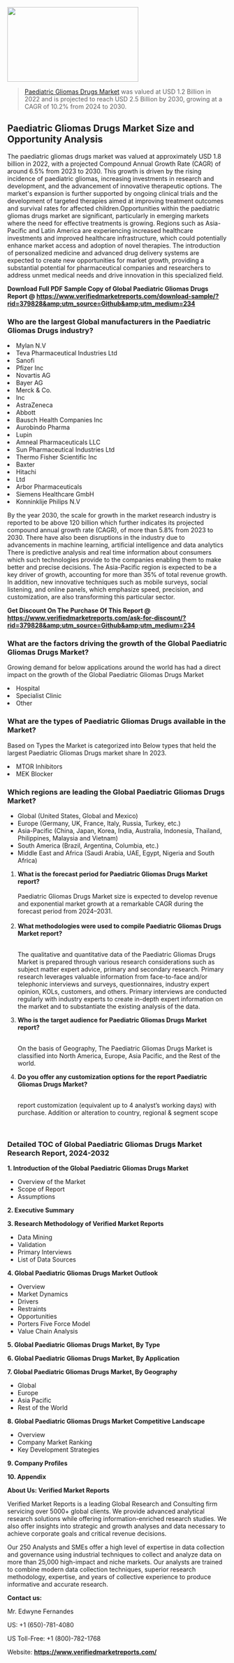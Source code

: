 
<img src="https://ffe5etoiles.com/wp-content/uploads/2024/12/MST1-300x171.png" alt="" width="300" height="171" class="alignnone size-medium wp-image-20088" /><blockquote><p><p><a href="https://www.verifiedmarketreports.com/download-sample/?rid=379828&utm_source=Github&utm_medium=234" target="_blank">Paediatric Gliomas Drugs Market</a> was valued at USD 1.2 Billion in 2022 and is projected to reach USD 2.5 Billion by 2030, growing at a CAGR of 10.2% from 2024 to 2030.</p></blockquote><p><h2>Paediatric Gliomas Drugs Market Size and Opportunity Analysis</h2>The paediatric gliomas drugs market was valued at approximately USD 1.8 billion in 2022, with a projected Compound Annual Growth Rate (CAGR) of around 6.5% from 2023 to 2030. This growth is driven by the rising incidence of paediatric gliomas, increasing investments in research and development, and the advancement of innovative therapeutic options. The market's expansion is further supported by ongoing clinical trials and the development of targeted therapies aimed at improving treatment outcomes and survival rates for affected children.Opportunities within the paediatric gliomas drugs market are significant, particularly in emerging markets where the need for effective treatments is growing. Regions such as Asia-Pacific and Latin America are experiencing increased healthcare investments and improved healthcare infrastructure, which could potentially enhance market access and adoption of novel therapies. The introduction of personalized medicine and advanced drug delivery systems are expected to create new opportunities for market growth, providing a substantial potential for pharmaceutical companies and researchers to address unmet medical needs and drive innovation in this specialized field.</p><p class=""><strong>Download Full PDF Sample Copy of Global Paediatric Gliomas Drugs Report @ <a href="https://www.verifiedmarketreports.com/download-sample/?rid=379828&amp;utm_source=Github&amp;utm_medium=234" target="_blank">https://www.verifiedmarketreports.com/download-sample/?rid=379828&amp;utm_source=Github&amp;utm_medium=234</a></strong></p><h3 id="" class="">Who are the largest Global manufacturers in the Paediatric Gliomas Drugs industry?</h3><p><li>Mylan N.V</li><li> Teva Pharmaceutical Industries Ltd</li><li> Sanofi</li><li> Pfizer Inc</li><li> Novartis AG</li><li> Bayer AG</li><li> Merck & Co.</li><li> Inc</li><li> AstraZeneca</li><li> Abbott</li><li> Bausch Health Companies Inc</li><li> Aurobindo Pharma</li><li> Lupin</li><li> Amneal Pharmaceuticals LLC</li><li> Sun Pharmaceutical Industries Ltd</li><li> Thermo Fisher Scientific Inc</li><li> Baxter</li><li> Hitachi</li><li> Ltd</li><li> Arbor Pharmaceuticals</li><li> Siemens Healthcare GmbH</li><li> Konninklije Philips N.V</li></p><div class=""><div class="" dir="" data-message-author-role="" data-message-id="" data-message-model-slug=""><div class=""><div class=""><div class=""><div class="" dir="" data-message-author-role="" data-message-id="" data-message-model-slug=""><div class=""><div class=""><p>By the year 2030, the scale for growth in the market research industry is reported to be above 120 billion which further indicates its projected compound annual growth rate (CAGR), of more than 5.8% from 2023 to 2030. There have also been disruptions in the industry due to advancements in machine learning, artificial intelligence and data analytics There is predictive analysis and real time information about consumers which such technologies provide to the companies enabling them to make better and precise decisions. The Asia-Pacific region is expected to be a key driver of growth, accounting for more than 35% of total revenue growth. In addition, new innovative techniques such as mobile surveys, social listening, and online panels, which emphasize speed, precision, and customization, are also transforming this particular sector.</p><p><strong>Get Discount On The Purchase Of This Report @&nbsp; <a href="https://www.verifiedmarketreports.com/ask-for-discount/?rid=379828&amp;utm_source=Github&amp;utm_medium=234" target="_blank">https://www.verifiedmarketreports.com/ask-for-discount/?rid=379828&amp;utm_source=Github&amp;utm_medium=234</a></strong></p></div></div></div></div></div></div></div></div><h3 id="" class="">What are the factors driving the growth of the Global Paediatric Gliomas Drugs Market?</h3><p id="" class="">Growing demand for below applications around the world has had a direct impact on the growth of the Global Paediatric Gliomas Drugs Market</p><p id="" class=""><li>Hospital</li><li> Specialist Clinic</li><li> Other</li></p><h3 id="" class="">What are the types of Paediatric Gliomas Drugs available in the Market?</h3><p id="" class="">Based on Types the Market is categorized into Below types that held the largest Paediatric Gliomas Drugs market share In 2023.</p><p id="" class=""><li>MTOR Inhibitors</li><li> MEK Blocker</li></p><h3 id="" class="">Which regions are leading the Global Paediatric Gliomas Drugs Market?</h3><ul><li>Global (United States, Global and Mexico)</li><li>Europe (Germany, UK, France, Italy, Russia, Turkey, etc.)</li><li>Asia-Pacific (China, Japan, Korea, India, Australia, Indonesia, Thailand, Philippines, Malaysia and Vietnam)</li><li>South America (Brazil, Argentina, Columbia, etc.)</li><li>Middle East and Africa (Saudi Arabia, UAE, Egypt, Nigeria and South Africa)</li></ul><p><ol><li><strong>What is the forecast period for Paediatric Gliomas Drugs Market report?<br /></strong><br /><span data-sheets-root="1" data-sheets-value="{&quot;1&quot;:2,&quot;2&quot;:&quot;XXXX size is expected to develop revenue and exponential market growth at a remarkable CAGR during the forecast period from 2024&ndash;2030.&quot;}" data-sheets-userformat="{&quot;2&quot;:12674,&quot;4&quot;:{&quot;1&quot;:2,&quot;2&quot;:16776960},&quot;10&quot;:2,&quot;11&quot;:0,&quot;15&quot;:&quot;Arial&quot;,&quot;16&quot;:12}">Paediatric Gliomas Drugs Market size is expected to develop revenue and exponential market growth at a remarkable CAGR during the forecast period from 2024&ndash;2031.</span><br /><br /></li><li><strong>What methodologies were used to compile Paediatric Gliomas Drugs Market report?<br /><br /></strong><p>The qualitative and quantitative data of the&nbsp;Paediatric Gliomas Drugs Market is prepared through various research considerations such as subject matter expert advice, primary and secondary research. Primary research leverages valuable information from face-to-face and/or telephonic interviews and surveys, questionnaires, industry expert opinion, KOLs, customers, and others. Primary interviews are conducted regularly with industry experts to create in-depth expert information on the market and to substantiate the existing analysis of the data.&nbsp;</p></li><li><strong>Who is the target audience for Paediatric Gliomas Drugs Market report?<br /><br /></strong><p>On the basis of Geography, The&nbsp;Paediatric Gliomas Drugs Market is classified into North America, Europe, Asia Pacific, and the Rest of the world.</p></li><li><strong>Do you offer any customization options for the report Paediatric Gliomas Drugs Market?<br /><br /></strong><p>report customization (equivalent up to 4 analyst&rsquo;s working days) with purchase. Addition or alteration to country, regional &amp; segment scope</p><p>&nbsp;</p></li></ol></p><h3 id="" class="">Detailed TOC of Global Paediatric Gliomas Drugs Market Research Report, 2024-2032</h3><p id="" class=""><strong>1. Introduction of the Global Paediatric Gliomas Drugs Market</strong></p><ul><li>Overview of the Market</li><li>Scope of Report</li><li>Assumptions</li></ul><p id="" class=""><strong>2. Executive Summary</strong></p><p id="" class=""><strong>3. Research Methodology of&nbsp;Verified Market Reports</strong></p><ul><li>Data Mining</li><li>Validation</li><li>Primary Interviews</li><li>List of Data Sources</li></ul><p id="" class=""><strong>4. Global Paediatric Gliomas Drugs Market Outlook</strong></p><ul><li>Overview</li><li>Market Dynamics</li><li>Drivers</li><li>Restraints</li><li>Opportunities</li><li>Porters Five Force Model</li><li>Value Chain Analysis</li></ul><p id="" class=""><strong>5. Global Paediatric Gliomas Drugs Market, By&nbsp;Type</strong></p><p id="" class=""><strong>6. Global Paediatric Gliomas Drugs Market, By Application</strong></p><p id="" class=""><strong>7. Global Paediatric Gliomas Drugs Market, By Geography</strong></p><ul><li>Global</li><li>Europe</li><li>Asia Pacific</li><li>Rest of the World</li></ul><p id="" class=""><strong>8. Global Paediatric Gliomas Drugs Market Competitive Landscape</strong></p><ul><li>Overview</li><li>Company Market Ranking</li><li>Key Development Strategies</li></ul><p id="" class=""><strong>9. Company Profiles</strong></p><p id="" class=""><strong>10. Appendix</strong></p><p id="" class=""><strong>About Us: Verified Market Reports</strong></p><p id="" class="">Verified Market Reports is a leading Global Research and Consulting firm servicing over 5000+ global clients. We provide advanced analytical research solutions while offering information-enriched research studies. We also offer insights into strategic and growth analyses and data necessary to achieve corporate goals and critical revenue decisions.</p><p id="" class="">Our 250 Analysts and SMEs offer a high level of expertise in data collection and governance using industrial techniques to collect and analyze data on more than 25,000 high-impact and niche markets. Our analysts are trained to combine modern data collection techniques, superior research methodology, expertise, and years of collective experience to produce informative and accurate research.</p><p id="" class=""><strong>Contact us:</strong></p><p id="" class="">Mr. Edwyne Fernandes</p><p id="" class="">US: +1 (650)-781-4080</p><p id="" class="">US Toll-Free: +1 (800)-782-1768</p><p id="" class="">Website: <a target="" data-test-app-aware-link=""><strong>https://www.verifiedmarketreports.com/</strong></a></p>
